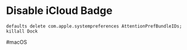 # Disable iCloud Badge
```shell
defaults delete com.apple.systempreferences AttentionPrefBundleIDs; killall Dock
```

#macOS